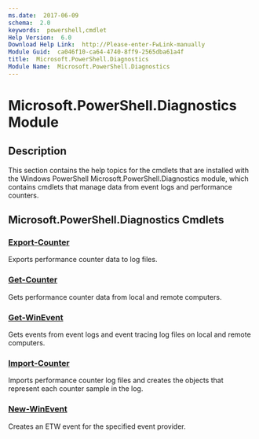 ```yaml
---
ms.date:  2017-06-09
schema:  2.0
keywords:  powershell,cmdlet
Help Version:  6.0
Download Help Link:  http://Please-enter-FwLink-manually
Module Guid:  ca046f10-ca64-4740-8ff9-2565dba61a4f
title:  Microsoft.PowerShell.Diagnostics
Module Name:  Microsoft.PowerShell.Diagnostics
---
```


# Microsoft.PowerShell.Diagnostics Module
## Description
This section contains the help topics for the cmdlets that are installed with the Windows PowerShell Microsoft.PowerShell.Diagnostics module, which contains cmdlets that manage data from event logs and performance counters.

## Microsoft.PowerShell.Diagnostics Cmdlets
### [Export-Counter](export-counter.md)
Exports performance counter data to log files.


### [Get-Counter](get-counter.md)
Gets performance counter data from local and remote computers.


### [Get-WinEvent](get-winevent.md)
Gets events from event logs and event tracing log files on local and remote computers.


### [Import-Counter](import-counter.md)
Imports performance counter log files and creates the objects that represent each counter sample in the log.


### [New-WinEvent](new-winevent.md)
Creates an ETW event for the specified event provider.

